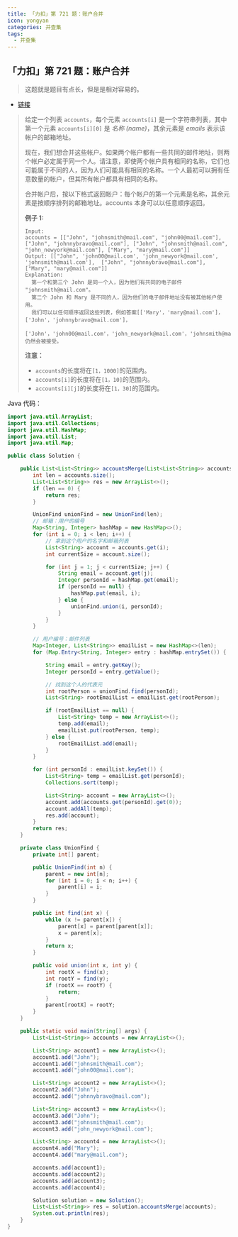 ```yaml
---
title: 「力扣」第 721 题：账户合并
icon: yongyan
categories: 并查集
tags:
  - 并查集
---
```


## 「力扣」第 721 题：账户合并

> 这题就是题目有点长，但是是相对容易的。

+ [链接](https://leetcode-cn.com/problems/accounts-merge/)

> 给定一个列表 `accounts`，每个元素 `accounts[i]` 是一个字符串列表，其中第一个元素 `accounts[i][0]` 是 *名称 (name)*，其余元素是 *emails* 表示该帐户的邮箱地址。
>
> 现在，我们想合并这些帐户。如果两个帐户都有一些共同的邮件地址，则两个帐户必定属于同一个人。请注意，即使两个帐户具有相同的名称，它们也可能属于不同的人，因为人们可能具有相同的名称。一个人最初可以拥有任意数量的帐户，但其所有帐户都具有相同的名称。
>
> 合并帐户后，按以下格式返回帐户：每个帐户的第一个元素是名称，其余元素是按顺序排列的邮箱地址。accounts 本身可以以任意顺序返回。
>
> **例子 1:**
>
> ```
> Input: 
> accounts = [["John", "johnsmith@mail.com", "john00@mail.com"], ["John", "johnnybravo@mail.com"], ["John", "johnsmith@mail.com", "john_newyork@mail.com"], ["Mary", "mary@mail.com"]]
> Output: [["John", 'john00@mail.com', 'john_newyork@mail.com', 'johnsmith@mail.com'],  ["John", "johnnybravo@mail.com"], ["Mary", "mary@mail.com"]]
> Explanation: 
>   第一个和第三个 John 是同一个人，因为他们有共同的电子邮件 "johnsmith@mail.com"。 
>   第二个 John 和 Mary 是不同的人，因为他们的电子邮件地址没有被其他帐户使用。
>   我们可以以任何顺序返回这些列表，例如答案[['Mary'，'mary@mail.com']，['John'，'johnnybravo@mail.com']，
>   ['John'，'john00@mail.com'，'john_newyork@mail.com'，'johnsmith@mail.com']]仍然会被接受。
> ```
>
> **注意：**
>
> - `accounts`的长度将在`[1，1000]`的范围内。
> - `accounts[i]`的长度将在`[1，10]`的范围内。
> - `accounts[i][j]`的长度将在`[1，30]`的范围内。

Java 代码：
```java
import java.util.ArrayList;
import java.util.Collections;
import java.util.HashMap;
import java.util.List;
import java.util.Map;

public class Solution {

    public List<List<String>> accountsMerge(List<List<String>> accounts) {
        int len = accounts.size();
        List<List<String>> res = new ArrayList<>();
        if (len == 0) {
            return res;
        }

        UnionFind unionFind = new UnionFind(len);
        // 邮箱：用户的编号
        Map<String, Integer> hashMap = new HashMap<>();
        for (int i = 0; i < len; i++) {
            // 拿到这个用户的名字和邮箱列表
            List<String> account = accounts.get(i);
            int currentSize = account.size();

            for (int j = 1; j < currentSize; j++) {
                String email = account.get(j);
                Integer personId = hashMap.get(email);
                if (personId == null) {
                    hashMap.put(email, i);
                } else {
                    unionFind.union(i, personId);
                }
            }
        }

        // 用户编号：邮件列表
        Map<Integer, List<String>> emailList = new HashMap<>(len);
        for (Map.Entry<String, Integer> entry : hashMap.entrySet()) {

            String email = entry.getKey();
            Integer personId = entry.getValue();

            // 找到这个人的代表元
            int rootPerson = unionFind.find(personId);
            List<String> rootEmailList = emailList.get(rootPerson);

            if (rootEmailList == null) {
                List<String> temp = new ArrayList<>();
                temp.add(email);
                emailList.put(rootPerson, temp);
            } else {
                rootEmailList.add(email);
            }
        }

        for (int personId : emailList.keySet()) {
            List<String> temp = emailList.get(personId);
            Collections.sort(temp);

            List<String> account = new ArrayList<>();
            account.add(accounts.get(personId).get(0));
            account.addAll(temp);
            res.add(account);
        }
        return res;
    }

    private class UnionFind {
        private int[] parent;

        public UnionFind(int n) {
            parent = new int[n];
            for (int i = 0; i < n; i++) {
                parent[i] = i;
            }
        }

        public int find(int x) {
            while (x != parent[x]) {
                parent[x] = parent[parent[x]];
                x = parent[x];
            }
            return x;
        }

        public void union(int x, int y) {
            int rootX = find(x);
            int rootY = find(y);
            if (rootX == rootY) {
                return;
            }
            parent[rootX] = rootY;
        }
    }

    public static void main(String[] args) {
        List<List<String>> accounts = new ArrayList<>();

        List<String> account1 = new ArrayList<>();
        account1.add("John");
        account1.add("johnsmith@mail.com");
        account1.add("john00@mail.com");

        List<String> account2 = new ArrayList<>();
        account2.add("John");
        account2.add("johnnybravo@mail.com");

        List<String> account3 = new ArrayList<>();
        account3.add("John");
        account3.add("johnsmith@mail.com");
        account3.add("john_newyork@mail.com");

        List<String> account4 = new ArrayList<>();
        account4.add("Mary");
        account4.add("mary@mail.com");

        accounts.add(account1);
        accounts.add(account2);
        accounts.add(account3);
        accounts.add(account4);

        Solution solution = new Solution();
        List<List<String>> res = solution.accountsMerge(accounts);
        System.out.println(res);
    }
}
```